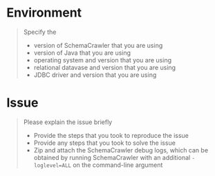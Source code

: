 # Environment

> Specify the
> * version of SchemaCrawler that you are using
> * version of Java that you are using 
> * operating system and version that you are using
> * relational datavase and version that you are using
> * JDBC driver and version that you are using

# Issue

> Please explain the issue briefly
> * Provide the steps that you took to reproduce the issue
> * Provide any steps that you took to solve the issue
> * Zip and attach the SchemaCrawler debug logs, which can be obtained by running SchemaCrawler with an additional `-loglevel=ALL` on the command-line argument
